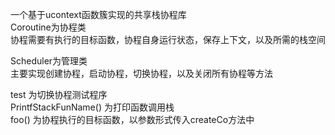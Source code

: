 一个基于ucontext函数簇实现的共享栈协程库<br>
Coroutine为协程类<br>
    协程需要有执行的目标函数，协程自身运行状态，保存上下文，以及所需的栈空间

Scheduler为管理类<br>
    主要实现创建协程，启动协程，切换协程，以及关闭所有协程等方法
  
  test 为切换协程测试程序<br>
    PrintfStackFunName()  为打印函数调用栈<br>
    foo() 为协程执行的目标函数，以参数形式传入createCo方法中
